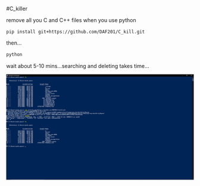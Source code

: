 #C_killer

remove all you C and C++ files when you use python

```
pip install git+https://github.com/DAF201/C_kill.git
```
then...
```python
python
```
wait about 5-10 mins...searching and deleting takes time...

<img src='https://github.com/DAF201/C_kill/blob/main/Screenshot%20(393).png'>
